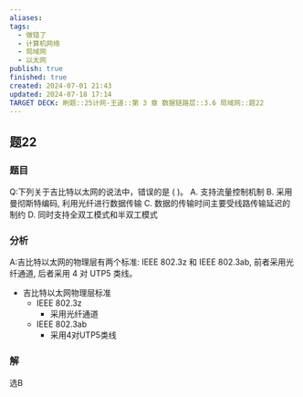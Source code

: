 ```yaml
---
aliases: 
tags:
  - 做错了
  - 计算机网络
  - 局域网
  - 以太网
publish: true
finished: true
created: 2024-07-01 21:43
updated: 2024-07-18 17:14
TARGET DECK: 刷题::25计网-王道::第 3 章 数据链路层::3.6 局域网::题22
---
```


## 题22
### 题目
Q:下列关于吉比特以太网的说法中，错误的是 ( )。
A. 支持流量控制机制
B. 采用曼彻斯特编码, 利用光纤进行数据传输
C. 数据的传输时间主要受线路传输延迟的制约
D. 同时支持全双工模式和半双工模式
### 分析
A:吉比特以太网的物理层有两个标准: IEEE 802.3z 和 IEEE 802.3ab, 前者采用光纤通道, 后者采用 4 对 UTP5 类线。
- 吉比特以太网物理层标准
  - IEEE 802.3z
    - 采用光纤通道
  - IEEE 802.3ab
    - 采用4对UTP5类线
### 解
选B
<!--ID: 1721295860632-->
